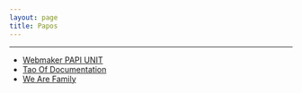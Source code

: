 ```yaml
---
layout: page
title: Papos
---
```

<hr/>

<ul>
  <li>
    <a href="/talks/webmaker-papi-unit">Webmaker PAPI UNIT</a>
  </li>
  <li>
  <a href="/talks/tao-of-documentation">Tao Of Documentation</a>
  </li>
  <li>
    <a href="/talks/we-are-family">We Are Family</a>
  </li>
</ul>

